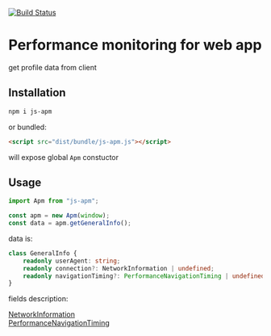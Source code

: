 [![Build Status](https://travis-ci.com/the-toster/js-apm.svg?branch=master)](https://travis-ci.com/the-toster/js-apm)
# Performance monitoring for web app

get profile data from client 

## Installation 
```sh
npm i js-apm
```
or bundled:  
```html
<script src="dist/bundle/js-apm.js"></script>
```
will expose global `Apm` constuctor

## Usage

```js
import Apm from "js-apm";

const apm = new Apm(window);
const data = apm.getGeneralInfo();
```
data is:
```ts
class GeneralInfo {
    readonly userAgent: string;
    readonly connection?: NetworkInformation | undefined;
    readonly navigationTiming?: PerformanceNavigationTiming | undefined;
}
```
fields description:

[NetworkInformation](https://developer.mozilla.org/en-US/docs/Web/API/NetworkInformation)  
[PerformanceNavigationTiming](https://developer.mozilla.org/en-US/docs/Web/API/PerformanceNavigationTiming)
